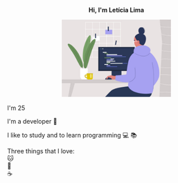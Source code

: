 <p align="center"> 
<b>Hi, I'm Letícia Lima </b>

<p align="center"> 
<img src="https://github.com/Letiiciia/Letiiciia/blob/master/Imagem/me.jpg" height="50%" width ="50%">
</p>

I'm 25

I'm a developer :heartbeat:

I like to study and to learn programming :computer: :books:

Three things that I love: <br>
:cat: <br>
:beer: <br>
:coffee: <br>


